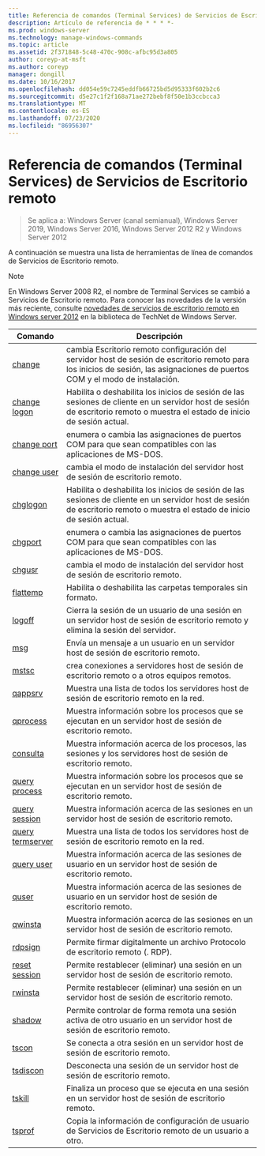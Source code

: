 ```yaml
---
title: Referencia de comandos (Terminal Services) de Servicios de Escritorio remoto
description: Artículo de referencia de * * * *-
ms.prod: windows-server
ms.technology: manage-windows-commands
ms.topic: article
ms.assetid: 2f371848-5c48-470c-908c-afbc95d3a805
author: coreyp-at-msft
ms.author: coreyp
manager: dongill
ms.date: 10/16/2017
ms.openlocfilehash: dd054e59c7245eddfb66725bd5d95333f602b2c6
ms.sourcegitcommit: d5e27c1f2f168a71ae272bebf8f50e1b3ccbcca3
ms.translationtype: MT
ms.contentlocale: es-ES
ms.lasthandoff: 07/23/2020
ms.locfileid: "86956307"
---
```

# <a name="remote-desktop-services-terminal-services-command-reference"></a>Referencia de comandos (Terminal Services) de Servicios de Escritorio remoto

> Se aplica a: Windows Server (canal semianual), Windows Server 2019, Windows Server 2016, Windows Server 2012 R2 y Windows Server 2012

A continuación se muestra una lista de herramientas de línea de comandos de Servicios de Escritorio remoto.
> [!NOTE]
> En Windows Server 2008 R2, el nombre de Terminal Services se cambió a Servicios de Escritorio remoto. Para conocer las novedades de la versión más reciente, consulte [novedades de servicios de escritorio remoto en Windows server 2012](/previous-versions/orphan-topics/ws.11/hh831527(v=ws.11)) en la biblioteca de TechNet de Windows Server.
>
> |                 Comando                 |                                                      Descripción                                                       |
> |-----------------------------------------|------------------------------------------------------------------------------------------------------------------------|
> |           [change](change.md)           | cambia Escritorio remoto configuración del servidor host de sesión de escritorio remoto para los inicios de sesión, las asignaciones de puertos COM y el modo de instalación. |
> |     [change logon](change-logon.md)     |    Habilita o deshabilita los inicios de sesión de las sesiones de cliente en un servidor host de sesión de escritorio remoto o muestra el estado de inicio de sesión actual.     |
> |      [change port](change-port.md)      |                   enumera o cambia las asignaciones de puertos COM para que sean compatibles con las aplicaciones de MS-DOS.                    |
> |      [change user](change-user.md)      |                                cambia el modo de instalación del servidor host de sesión de escritorio remoto.                                |
> |         [chglogon](chglogon.md)         |    Habilita o deshabilita los inicios de sesión de las sesiones de cliente en un servidor host de sesión de escritorio remoto o muestra el estado de inicio de sesión actual.     |
> |          [chgport](chgport.md)          |                   enumera o cambia las asignaciones de puertos COM para que sean compatibles con las aplicaciones de MS-DOS.                    |
> |           [chgusr](chgusr.md)           |                                cambia el modo de instalación del servidor host de sesión de escritorio remoto.                                |
> |         [flattemp](flattemp.md)         |                                      Habilita o deshabilita las carpetas temporales sin formato.                                       |
> |           [logoff](logoff.md)           |          Cierra la sesión de un usuario de una sesión en un servidor host de sesión de escritorio remoto y elimina la sesión del servidor.          |
> |              [msg](msg.md)              |                                Envía un mensaje a un usuario en un servidor host de sesión de escritorio remoto.                                 |
> |            [mstsc](mstsc.md)            |                       crea conexiones a servidores host de sesión de escritorio remoto o a otros equipos remotos.                        |
> |          [qappsrv](qappsrv.md)          |                             Muestra una lista de todos los servidores host de sesión de escritorio remoto en la red.                             |
> |         [qprocess](qprocess.md)         |                  Muestra información sobre los procesos que se ejecutan en un servidor host de sesión de escritorio remoto.                   |
> |            [consulta](query.md)            |                      Muestra información acerca de los procesos, las sesiones y los servidores host de sesión de escritorio remoto.                      |
> |    [query process](query-process.md)    |                  Muestra información sobre los procesos que se ejecutan en un servidor host de sesión de escritorio remoto.                   |
> |    [query session](query-session.md)    |                           Muestra información acerca de las sesiones en un servidor host de sesión de escritorio remoto.                            |
> | [query termserver](query-termserver.md) |                             Muestra una lista de todos los servidores host de sesión de escritorio remoto en la red.                             |
> |       [query user](query-user.md)       |                         Muestra información acerca de las sesiones de usuario en un servidor host de sesión de escritorio remoto.                         |
> |            [quser](quser.md)            |                         Muestra información acerca de las sesiones de usuario en un servidor host de sesión de escritorio remoto.                         |
> |          [qwinsta](qwinsta.md)          |                           Muestra información acerca de las sesiones en un servidor host de sesión de escritorio remoto.                            |
> |          [rdpsign](rdpsign.md)          |                          Permite firmar digitalmente un archivo Protocolo de escritorio remoto (. RDP).                          |
> |    [reset session](reset-session.md)    |                         Permite restablecer (eliminar) una sesión en un servidor host de sesión de escritorio remoto.                          |
> |          [rwinsta](rwinsta.md)          |                         Permite restablecer (eliminar) una sesión en un servidor host de sesión de escritorio remoto.                          |
> |           [shadow](shadow.md)           |            Permite controlar de forma remota una sesión activa de otro usuario en un servidor host de sesión de escritorio remoto.             |
> |            [tscon](tscon.md)            |                               Se conecta a otra sesión en un servidor host de sesión de escritorio remoto.                                |
> |         [tsdiscon](tsdiscon.md)         |                                 Desconecta una sesión de un servidor host de sesión de escritorio remoto.                                  |
> |           [tskill](tskill.md)           |                           Finaliza un proceso que se ejecuta en una sesión en un servidor host de sesión de escritorio remoto.                            |
> |           [tsprof](tsprof.md)           |              Copia la información de configuración de usuario de Servicios de Escritorio remoto de un usuario a otro.               |
